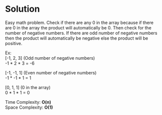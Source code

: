 # Solution

Easy math problem. Check if there are any 0 in the array because if there are 0 in the array the product will automatically be 0. Then check for the number of negative numbers. If there are odd number of negative numbers then the product will automatically be negative else the product will be positive.

Ex: <br>
[-1, 2, 3] (Odd number of negative numbers) <br>
-1 * 2 * 3 = -6

[-1, -1, 1] (Even number of negative numbers) <br>
-1 * -1 * 1 = 1

[0, 1, 1] (0 in the array) <br>
0 * 1 * 1 = 0

Time Complexity: **O(n)**\
Space Complexity: **O(1)**
